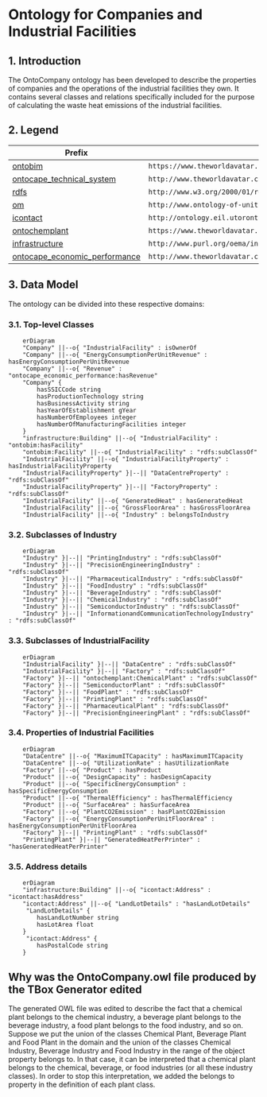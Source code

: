 # Ontology for Companies and Industrial Facilities
## 1. Introduction
The OntoCompany ontology has been developed to describe the properties of companies and the operations of the industrial facilities they own. It contains several classes and relations specifically included for the purpose of calculating the waste heat emissions of the industrial facilities.

## 2. Legend
| Prefix                                                                                                                  | Namespace                                           |
|---------------------------------------------------------------------------------------------------------------------------|--------------------------------------------------------------|
| [ontobim](https://github.com/cambridge-cares/TheWorldAvatar/tree/main/JPS_Ontology/ontology/ontobim)                      | `https://www.theworldavatar.com/kg/ontobim/` |
| [ontocape_technical_system](https://github.com/cambridge-cares/TheWorldAvatar/blob/main/JPS_Ontology/ontology/ontocape/upper_level/technical_system.owl) | `http://www.theworldavatar.com/ontology/ontocape/upper_level/technical_system.owl#`     |
| [rdfs](https://www.w3.org/TR/rdf12-schema/)                      | `http://www.w3.org/2000/01/rdf-schema#` |
| [om](https://github.com/HajoRijgersberg/OM)                      | `http://www.ontology-of-units-of-measure.org/resource/om-2/` |
| [icontact](http://ontology.eil.utoronto.ca/icontact.html)                      | `http://ontology.eil.utoronto.ca/icontact.owl#` |
| [ontochemplant](https://github.com/cambridge-cares/TheWorldAvatar/tree/main/JPS_Ontology/ontology/ontochemplant)                      | `https://www.theworldavatar.com/kg/ontochemplant/` |
| [infrastructure](https://innoweb.mondragon.edu/ontologies/oema/infrastructure/1.1/index-en.html) | `http://www.purl.org/oema/infrastructure/` |
| [ontocape_economic_performance](https://github.com/cambridge-cares/TheWorldAvatar/blob/main/JPS_Ontology/ontology/ontocape/chemical_process_system/CPS_performance/economic_performance.owl) | `http://www.theworldavatar.com/kg/ontocape/chemicalprocesssystem/cpsperformance/economicperformance/hasRevenue` | 

## 3. Data Model
The ontology can be divided into these respective domains:

### 3.1. Top-level Classes

```mermaid
    erDiagram
    "Company" ||--o{ "IndustrialFacility" : isOwnerOf
    "Company" ||--o{ "EnergyConsumptionPerUnitRevenue" : hasEnergyConsumptionPerUnitRevenue
    "Company" ||--o{ "Revenue" : "ontocape_economic_performance:hasRevenue"
    "Company" {
        hasSSICCode string
        hasProductionTechnology string
        hasBusinessActivity string
        hasYearOfEstablishment gYear
        hasNumberOfEmployees integer
        hasNumberOfManufacturingFacilities integer
    }
    "infrastructure:Building" ||--o{ "IndustrialFacility" : "ontobim:hasFacility"
    "ontobim:Facility" ||--o{ "IndustrialFacility" : "rdfs:subClassOf"
    "IndustrialFacility" ||--o{ "IndustrialFacilityProperty" : hasIndustrialFacilityProperty
    "IndustrialFacilityProperty" }|--|| "DataCentreProperty" : "rdfs:subClassOf"
    "IndustrialFacilityProperty" }|--|| "FactoryProperty" : "rdfs:subClassOf"
    "IndustrialFacility" ||--o{ "GeneratedHeat" : hasGeneratedHeat
    "IndustrialFacility" ||--o{ "GrossFloorArea" : hasGrossFloorArea
    "IndustrialFacility" ||--o{ "Industry" : belongsToIndustry
```

### 3.2. Subclasses of Industry

```mermaid
    erDiagram
    "Industry" }|--|| "PrintingIndustry" : "rdfs:subClassOf"
    "Industry" }|--|| "PrecisionEngineeringIndustry" : "rdfs:subClassOf"
    "Industry" }|--|| "PharmaceuticalIndustry" : "rdfs:subClassOf"
    "Industry" }|--|| "FoodIndustry" : "rdfs:subClassOf"
    "Industry" }|--|| "BeverageIndustry" : "rdfs:subClassOf"
    "Industry" }|--|| "ChemicalIndustry" : "rdfs:subClassOf"
    "Industry" }|--|| "SemiconductorIndustry" : "rdfs:subClassOf"
    "Industry" }|--|| "InformationandCommunicationTechnologyIndustry" : "rdfs:subClassOf"
```

### 3.3. Subclasses of IndustrialFacility

```mermaid
    erDiagram
    "IndustrialFacility" }|--|| "DataCentre" : "rdfs:subClassOf"
    "IndustrialFacility" }|--|| "Factory" : "rdfs:subClassOf"
    "Factory" }|--|| "ontochemplant:ChemicalPlant" : "rdfs:subClassOf"
    "Factory" }|--|| "SemiconductorPlant" : "rdfs:subClassOf"
    "Factory" }|--|| "FoodPlant" : "rdfs:subClassOf"
    "Factory" }|--|| "PrintingPlant" : "rdfs:subClassOf"
    "Factory" }|--|| "PharmaceuticalPlant" : "rdfs:subClassOf"
    "Factory" }|--|| "PrecisionEngineeringPlant" : "rdfs:subClassOf"
```



### 3.4. Properties of Industrial Facilities

```mermaid
    erDiagram
    "DataCentre" ||--o{ "MaximumITCapacity" : hasMaximumITCapacity
    "DataCentre" ||--o{ "UtilizationRate" : hasUtilizationRate
    "Factory" ||--o{ "Product" : hasProduct
    "Product" ||--o{ "DesignCapacity" : hasDesignCapacity
    "Product" ||--o{ "SpecificEnergyConsumption" : hasSpecificEnergyConsumption
    "Product" ||--o{ "ThermalEfficiency" : hasThermalEfficiency
    "Product" ||--o{ "SurfaceArea" : hasSurfaceArea
    "Factory" ||--o{ "PlantCO2Emission" : hasPlantCO2Emission
    "Factory" ||--o{ "EnergyConsumptionPerUnitFloorArea" : hasEnergyConsumptionPerUnitFloorArea
    "Factory" }|--|| "PrintingPlant" : "rdfs:subClassOf"
    "PrintingPlant" }|--|| "GeneratedHeatPerPrinter" : "hasGeneratedHeatPerPrinter"
```

### 3.5. Address details

```mermaid
    erDiagram
    "infrastructure:Building" ||--o{ "icontact:Address" : "icontact:hasAddress"
    "icontact:Address" ||--o{ "LandLotDetails" : "hasLandLotDetails"
     "LandLotDetails" {
        hasLandLotNumber string
        hasLotArea float
    }
     "icontact:Address" {
        hasPostalCode string
    }

```


## Why was the OntoCompany.owl file produced by the TBox Generator edited ##

The generated OWL file was edited to describe the fact that a chemical plant belongs to the chemical industry, a beverage plant belongs to the beverage industry, a food plant belongs to the food industry, and so on. Suppose we put the union of the classes Chemical Plant, Beverage Plant and Food Plant in the domain and the union of the classes Chemical Industry, Beverage Industry and Food Industry in the range of the object property belongs to. In that case, it can be interpreted that a chemical plant belongs to the chemical, beverage, or food industries (or all these industry classes). In order to stop this interpretation, we added the belongs to property in the definition of each plant class.
